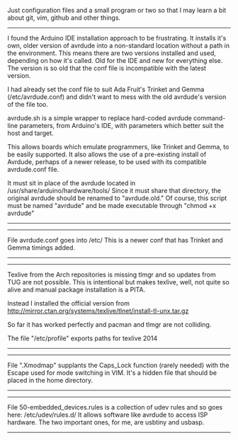 Just configuration files and a small program or two so that I may
learn a bit about git, vim, github and other things.

------------------------------------------------------------
I found the Arduino IDE installation approach to be
frustrating. It installs it's own, older version of avrdude
into a non-standard location without a path in the
environment. This means there are two versions installed and
used, depending on how it's called. Old for the IDE and new
for everything else. The version is so old that the conf
file is incompatible with the latest version.

I had already set the conf file to suit Ada Fruit's Trinket
and Gemma (/etc/avrdude.conf) and didn't want to mess with
the old avrdude's version of the file too.
  
avrdude.sh is a simple wrapper to replace hard-coded avrdude 
command-line parameters, from Arduino's IDE, with parameters
which better suit the host and target.

This allows boards which emulate programmers, like Trinket
and Gemma, to be easily supported. It also allows the use
of a pre-existing install of Avrdude, perhaps of a newer
release, to be used with its compatible avrdude.conf file.

It must sit in place of the avrdude located in
/usr/share/arduino/hardware/tools/
Since it must share that directory, the original avrdude should
be renamed to "avrdude.old." Of course, this script must be
named "avrdude" and be made executable through
"chmod +x avrdude"
 
------------------------------------------------------------

------------------------------------------------------------
File avrdude.conf goes into /etc/
This is a newer conf that has Trinket and Gemma timings added.


------------------------------------------------------------


------------------------------------------------------------
Texlive from the Arch repositories is missing tlmgr and so
updates from TUG are not possible. This is intentional but
makes texlive, well, not quite so alive and manual package
installation is a PITA.

Instead I installed the official version from
http://mirror.ctan.org/systems/texlive/tlnet/install-tl-unx.tar.gz

So far it has worked perfectly and pacman and tlmgr are not
colliding.

The file "/etc/profile" exports paths for texlive 2014

------------------------------------------------------------


------------------------------------------------------------
File ".Xmodmap" supplants the Caps_Lock function (rarely needed)
with the Escape used for mode switching in VIM. It's a hidden
file that should be placed in the home directory.

------------------------------------------------------------

------------------------------------------------------------
File 50-embedded_devices.rules 
is a collection of udev rules and so goes here: /etc/udev/rules.d/
It allows software like avrdude to access ISP hardware.
The two important ones, for me, are usbtiny and usbasp. 

------------------------------------------------------------
